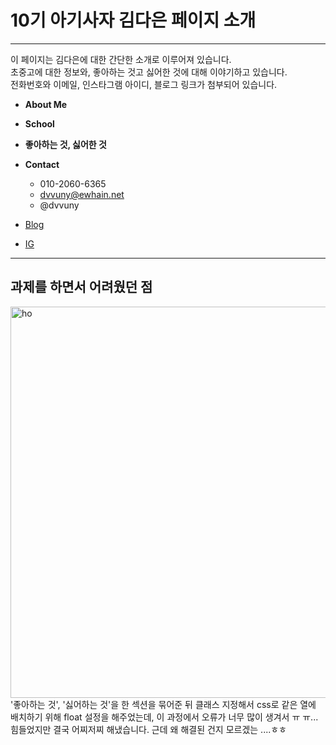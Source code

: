 10기 아기사자 김다은 페이지 소개
=========================
* * *
이 페이지는 김다은에 대한 간단한 소개로 이루어져 있습니다.   
초중고에 대한 정보와, 좋아하는 것고 싫어한 것에 대해 이야기하고 있습니다.   
전화번호와 이메일, 인스타그램 아이디, 블로그 링크가 첨부되어 있습니다.
* __About Me__
* __School__
* __좋아하는 것, 싫어한 것__
* __Contact__
  - 010-2060-6365
  - dvvuny@ewhain.net
  - @dvvuny
 
* [Blog](https://blog.naver.com/schlappohr)
* [IG](https://www.instagram.com/dvvuny/)
* * *

과제를 하면서 어려웠던 점
-------------------
<img width="626" alt="ho" src="https://user-images.githubusercontent.com/102949539/162372202-6ad74135-0260-4e06-83c3-ea2646a16356.png">
'좋아하는 것', '싫어하는 것'을 한 섹션을 묶어준 뒤 클래스 지정해서 css로 같은 열에 배치하기 위해 float 설정을 해주었는데,
이 과정에서 오류가 너무 많이 생겨서 ㅠ ㅠ... 힘들었지만 결국 어찌저찌 해냈습니다. 근데 왜 해결된 건지 모르겠는 ....ㅎㅎ
